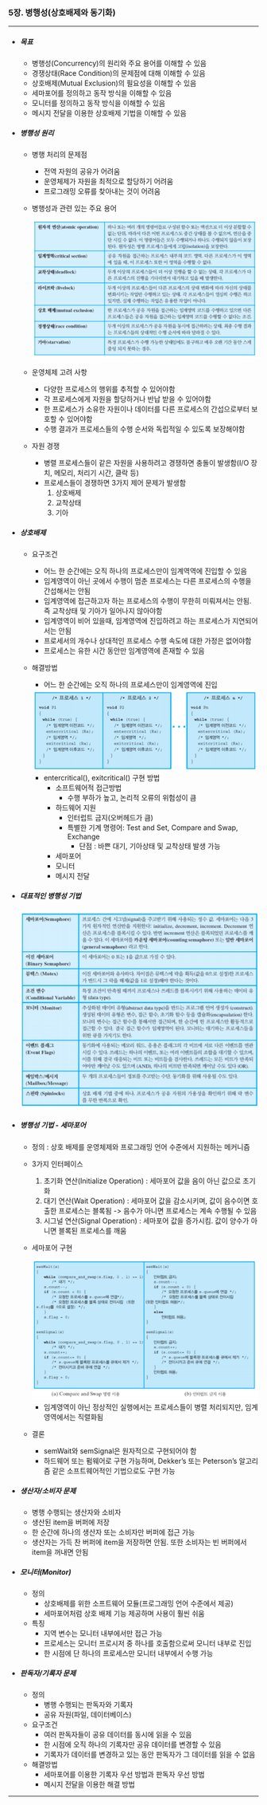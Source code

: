 ### 5장. 병행성(상호배제와 동기화)

---

- ##### 목표

  - 병행성(Concurrency)의 원리와 주요 용어를 이해할 수 있음
  - 경쟁상태(Race Condition)의 문제점에 대해 이해할 수 있음
  - 상호배제(Mutual Exclusion)의 필요성을 이해할 수 있음
  - 세마포어를 정의하고 동작 방식을 이해할 수 있음
  - 모니터를 정의하고 동작 방식을 이해할 수 있음
  - 메시지 전달을 이용한 상호배제 기법을 이해할 수 있음
  

- ##### 병행성 원리

  - 병행 처리의 문제점

    - 전역 자원의 공유가 어려움
    - 운영체제가 자원을 최적으로 할당하기 어려움
    - 프로그래밍 오류를 찾아내는 것이 어려움

  - 병행성과 관련 있는 주요 용어

    <img src="../../resources/os-05-001.png">

  - 운영체제 고려 사항

    - 다양한 프로세스의 행위를 추적할 수 있어야함
    - 각 프로세스에게 자원을 할당하거나 반납 받을 수 있어야함
    - 한 프로세스가 소유한 자원이나 데이터를 다른 프로세스의 간섭으로부터 보호할 수 있어야함
    - 수행 결과가 프로세스들의 수행 순서와 독립적일 수 있도록 보장해야함

  - 자원 경쟁

    - 병렬 프로세스들이 같은 자원을 사용하려고 경쟁하면 충돌이 발생함(I/O 장치, 메모리, 처리기 시간, 클락 등)
    - 프로세스들이 경쟁하면 3가지 제어 문제가 발생함
      1. 상호배제
      2. 교착상태
      3. 기아

- ##### 상호배제

  - 요구조건

    - 어느 한 순간에는 오직 하나의 프로세스만이 임계역역에 진입할 수 있음
    - 임계영역이 아닌 곳에서 수행이 멈춘 프로세스는 다른 프로세스의 수행을 간섭해서는 안됨
    - 임계영역에 접근하고자 하는 프로세스의 수행이 무한히 미뤄져서는 안됨. 즉 교착상태 및 기아가 일어나지 않아야함
    - 임계영역이 비어 있을때, 임계영역에 진입하려고 하는 프로세스가 지연되어서는 안됨
    - 프로세서의 개수나 상대적인 프로세스 수행 속도에 대한 가정은 없어야함
    - 프로세스는 유한 시간 동안만 임계영역에 존재할 수 있음

  - 해결방법

    - 어느 한 순간에는 오직 하나의 프로세스만이 임계영역에 진입

    <img src="../../resources/os-05-002.png">

    - entercritical(), exitcritical() 구현 방법
      - 소프트웨어적 접근방법
        - 수행 부하가 높고, 논리적 오류의 위험성이 큼
      - 하드웨어 지원
        - 인터럽트 금지(오버헤드가 큼)
        - 특별한 기계 명령어: Test and Set, Compare and Swap, Exchange
          - 단점 : 바쁜 대기, 기아상태 및 교착상태 발생 가능
      - 세마포어
      - 모니터 
      - 메시지 전달 

- ##### 대표적인 병행성 기법

  <img src="../../resources/os-05-003.png">

- ##### 병행성 기법 - 세마포어

  - 정의 : 상호 배제를 운영체제와 프로그래밍 언어 수준에서 지원하는 메커니즘

  - 3가지 인터페이스

    1. 초기화 연산(Initialize Operation) : 세마포어 값을 음이 아닌 값으로 초기화
    2. 대기 연산(Wait Operation) : 세마포어 값을 감소시키며, 값이 음수이면 호출한 프로세스는 블록됨 -> 음수가 아니면 프로세스는 계속 수행될 수 있음
    3. 시그널 연산(Signal Operation) : 세마포어 값을 증가시킴. 값이 양수가 아니면 블록된 프로세스를 깨움

  - 세마포어 구현

    <img src="../../resources/os-05-004.png">

    - 임계영역이 아닌 정상적인 실행에서는 프로세스들이 병렬 처리되지만, 임계영역에서는 직렬화됨

  - 결론

    - semWait와 semSignal은 원자적으로 구현되어야 함
    - 하드웨어 또는 펌웨어로 구현 가능하며, Dekker’s 또는 Peterson’s 알고리즘 같은 소프트웨어적인 기법으로도 구현 가능

- ##### 생산자/소비자 문제

  - 병행 수행되는 생산자와 소비자
  - 생산된 item을 버퍼에 저장
  - 한 순간에 하나의 생산자 또는 소비자만 버퍼에 접근 가능
  - 생산자는 가득 찬 버퍼에 item을 저장하면 안됨. 또한 소비자는 빈 버퍼에서 item을 꺼내면 안됨

- ##### 모니터(Monitor)

  - 정의 
    - 상호배제를 위한 소프트웨어 모듈(프로그래밍 언어 수준에서 제공)
    - 세마포어처럼 상호 배제 기능 제공하며 사용이 훨씬 쉬움
  - 특징
    - 지역 변수는 모니터 내부에서만 접근 가능
    - 프로세스는 모니터 프로시저 중 하나를 호출함으로써 모니터 내부로 진입
    - 한 시점에 단 하나의 프로세스만 모니터 내부에서 수행 가능

- ##### 판독자/기록자 문제

  - 정의
    - 병행 수행되는 판독자와 기록자
    - 공유 자원(파일, 데이터베이스)
  - 요구조건
    - 여러 판독자들이 공유 데이터를 동시에 읽을 수 있음
    - 한 시점에 오직 하나의 기록자만 공유 데이터를 변경할 수 있음
    - 기록자가 데이터를 변경하고 있는 동안 판독자가 그 데이터를 읽을 수 없음
  - 해결방법
    - 세마포어를 이용한 기록자 우선 방법과 판독자 우선 방법
    - 메시지 전달을 이용한 해결 방법

---

